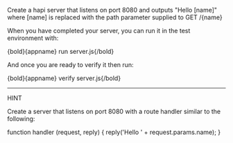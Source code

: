Create a hapi server that listens on port 8080 and outputs
"Hello [name]" where [name] is replaced with the path parameter
supplied to GET /{name}


When you have completed your server, you can run it in the test
environment with:

  {bold}{appname} run server.js{/bold}

And once you are ready to verify it then run:

  {bold}{appname} verify server.js{/bold}

-----------------------------------------------------------------

HINT

Create a server that listens on port 8080 with a route handler
similar to the following:

function handler (request, reply) {
    reply('Hello ' + request.params.name);
}